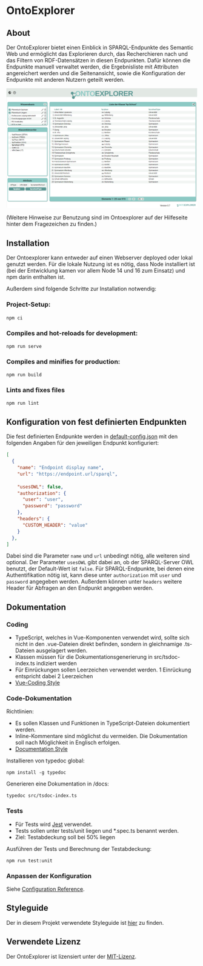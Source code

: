 # OntoExplorer

## About

Der OntoExplorer bietet einen Einblick in SPARQL-Endpunkte des Semantic Web und ermöglicht das Explorieren durch, das Recherchieren nach und das Filtern von RDF-Datensätzen in diesen Endpunkten. Dafür können die Endpunkte manuell verwaltet werden, die Ergebnisliste mit Attributen angereichert werden und die Seitenansicht, sowie die Konfiguration der Endpunkte mit anderen Nutzern geteilt werden.


<img src="Screenshot.png"/>


(Weitere Hinweise zur Benutzung sind im Ontoexplorer auf der Hilfeseite hinter dem Fragezeichen zu finden.)

## Installation

Der Ontoexplorer kann entweder auf einen Webserver deployed oder lokal genutzt werden. Für die lokale Nutzung ist es nötig, dass Node installiert ist (bei der Entwicklung kamen vor allem Node 14 und 16 zum Einsatz) und npm darin enthalten ist.

Außerdem sind folgende Schritte zur Installation notwendig:

### Project-Setup:
```
npm ci 
```
### Compiles and hot-reloads for development:
```
npm run serve
```
### Compiles and minifies for production:
```
npm run build
```
### Lints and fixes files
```
npm run lint
```

## Konfiguration von fest definierten Endpunkten

Die fest definierten Endpunkte werden in [default-config.json](public/default-config.json) mit den folgenden Angaben für den jeweiligen Endpunkt konfiguriert:

```json
[
  {
    "name": "Endpoint display name",
    "url": "https://endpoint.url/sparql",
    
    "usesOWL": false,
    "authorization": {
      "user": "user",
      "password": "password"
    },
    "headers": {
      "CUSTOM_HEADER": "value"
    }
  },
]
```

Dabei sind die Parameter `name` und `url` unbedingt nötig, alle weiteren sind optional. Der Parameter `usesOWL` gibt dabei an, ob der SPARQL-Server OWL benutzt, der Default-Wert ist `false`. Für SPARQL-Endpunkte, bei denen eine Authentifikation nötig ist, kann diese unter `authorization` mit `user` und `password` angegeben werden. Außerdem können unter `headers` weitere Header für Abfragen an den Endpunkt angegeben werden.

## Dokumentation
### Coding
* TypeScript, welches in Vue-Komponenten verwendet wird, sollte sich nicht in den .vue-Dateien direkt befinden, sondern in gleichnamige .ts-Dateien ausgelagert werden.
* Klassen müssen für die Dokumentationsgenerierung in src/tsdoc-index.ts indiziert werden
* Für Einrückungen sollen Leerzeichen verwendet werden. 1 Einrückung entspricht dabei 2 Leerzeichen
* [Vue-Coding Style ](https://v3.vuejs.org/style-guide/)

### Code-Dokumentation
Richtlinien:
* Es sollen Klassen und Funktionen in TypeScript-Dateien dokumentiert werden. 
* Inline-Kommentare sind möglichst du vermeiden. Die Dokumentation soll nach Möglichkeit in Englisch erfolgen.
* [Documentation Style](https://vue-styleguidist.github.io/docs/Documenting.html)

Installieren von typedoc global:
```
npm install -g typedoc
```
Generieren eine Dokumentation in /docs:
```
typedoc src/tsdoc-index.ts 
```


### Tests
* Für Tests wird [Jest](https://jestjs.io/) verwendet. 
* Tests sollen unter tests/unit liegen und *.spec.ts benannt werden.
* Ziel: Testabdeckung soll bei 50% liegen

Ausführen der Tests und Berechnung der Testabdeckung:
```
npm run test:unit
```

### Anpassen der Konfiguration
Siehe [Configuration Reference](https://cli.vuejs.org/config/).


## Styleguide
Der in diesem Projekt verwendete Styleguide ist [hier](OE_Styleguide.pdf) zu finden.

## Verwendete Lizenz
Der OntoExplorer ist lizensiert unter der [MIT-Lizenz](LICENSE).